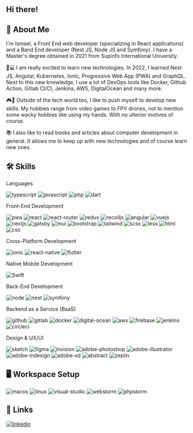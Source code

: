 Hi there!
---


🚀 About Me
---
I'm Ismael, a Front End web developer (specializing in React applications) and a Band End developer (Nest JS, Node JS and Symfony). I have a Master's degree obtained in 2021 from Supinfo International University.

👨💻 I am really excited to learn new technologies. In 2022, I learned Nest JS, Angular, Kubernetes, Ionic, Progressive Web App (PWA) and GraphQL. Next to this new knowledge, I use a lot of DevOps tools like Docker, Github Action, Gitlab CI/CI, Jenkins, AWS, DigitalOcean and many more.

🎮🚁 Outside of the tech world too, I like to push myself to develop new skills. My hobbies range from video games to FPV drones, not to mention some wacky hobbies like using my hands. With no ulterior motives of course.

📚 I also like to read books and articles about computer development in general. It allows me to keep up with new technologies and of course learn new ones.

🛠️ Skills
---

Languages

![typescript](https://img.shields.io/badge/TypeScript-3178C6?style=for-the-badge&logo=TypeScript&logoColor=white)
![javascript](https://img.shields.io/badge/JavaScript-F7DF1E?style=for-the-badge&logo=JavaScript&logoColor=white)
![php](https://img.shields.io/badge/PHP-777BB4?style=for-the-badge&logo=PHP&logoColor=white)
![dart](https://img.shields.io/badge/Dart-0175C2?style=for-the-badge&logo=Dart&logoColor=white)

Front-End Development

![pwa](https://img.shields.io/badge/PWA-5A0FC8?style=for-the-badge&logo=PWA&logoColor=white)
![react](https://img.shields.io/badge/React-61DAFB?style=for-the-badge&logo=React&logoColor=white)
![react-router](https://img.shields.io/badge/React&nbsp;router-CA4245?style=for-the-badge&logo=React-Router&logoColor=white)
![redux](https://img.shields.io/badge/Redux-764ABC?style=for-the-badge&logo=Redux&logoColor=white)
![recoiljs](https://img.shields.io/badge/RecoilJS-0075EB?style=for-the-badge&logo=RecoilJS&logoColor=white)
![angular](https://img.shields.io/badge/Angular-DD0031?style=for-the-badge&logo=Angular&logoColor=white)
![vuejs](https://img.shields.io/badge/Vue.js-4FC08D?style=for-the-badge&logo=Vue.js&logoColor=white)
![nextjs](https://img.shields.io/badge/Next.js-000000?style=for-the-badge&logo=Next.js&logoColor=white)
![gatsby](https://img.shields.io/badge/Gatsby-663399?style=for-the-badge&logo=Gatsby&logoColor=white)
![mui](https://img.shields.io/badge/MUI-007FFF?style=for-the-badge&logo=MUI&logoColor=white)
![bootstrap](https://img.shields.io/badge/Bootstrap-7952B3?style=for-the-badge&logo=Bootstrap&logoColor=white)
![tailwind](https://img.shields.io/badge/Tailwind-06B6D4?style=for-the-badge&logo=Tailwind-css&logoColor=white)
![scss](https://img.shields.io/badge/SCSS-CC6699?style=for-the-badge&logo=SASS&logoColor=white)
![less](https://img.shields.io/badge/Less-1D365D?style=for-the-badge&logo=Less&logoColor=white)
![html](https://img.shields.io/badge/HTML-E34F26?style=for-the-badge&logo=HTML&logoColor=white)
![css](https://img.shields.io/badge/CSS-1572B6?style=for-the-badge&logo=CSS&logoColor=white)

Cross-Platform Development

![ionic](https://img.shields.io/badge/Ionic-3880FF?style=for-the-badge&logo=Ionic&logoColor=white)
![react-native](https://img.shields.io/badge/React&nbsp;Native-3880FF?style=for-the-badge&logo=React&logoColor=white)
![flutter](https://img.shields.io/badge/Flutter-02569B?style=for-the-badge&logo=Flutter&logoColor=white)

Native Mobile Development

![Swift](https://img.shields.io/badge/Swift-F05138?style=for-the-badge&logo=Swift&logoColor=white)

Back-End Development

![node](https://img.shields.io/badge/Node-339933?style=for-the-badge&logo=Node&logoColor=white)
![nest](https://img.shields.io/badge/Nest-E0234E?style=for-the-badge&logo=NestJS&logoColor=white)
![symfony](https://img.shields.io/badge/Symfony-000000?style=for-the-badge&logo=Symfony&logoColor=white)

Backend as a Service (BaaS)

![github](https://img.shields.io/badge/GitHub-181717?style=for-the-badge&logo=GitHub&logoColor=white)
![gitlab](https://img.shields.io/badge/Gitlab-FC6D26?style=for-the-badge&logo=Gitlab&logoColor=white)
![docker](https://img.shields.io/badge/Docker-2496ED?style=for-the-badge&logo=Docker&logoColor=white)
![digital-ocean](https://img.shields.io/badge/DigitalOcean-0080FF?style=for-the-badge&logo=DigitalOcean&logoColor=white)
![aws](https://img.shields.io/badge/AWS-FF9900?style=for-the-badge&logo=Amazon&logoColor=white)
![firebase](https://img.shields.io/badge/Firebase-FFCA28?style=for-the-badge&logo=Firebase&logoColor=white)
![jenkins](https://img.shields.io/badge/Jenkins-D24939?style=for-the-badge&logo=Jenkins&logoColor=white)
![circleci](https://img.shields.io/badge/CircleCI-343434?style=for-the-badge&logo=CircleCI&logoColor=white)

Design & UX/UI

![sketch](https://img.shields.io/badge/Sketch-F7B500?style=for-the-badge&logo=Sketch&logoColor=white)
![figma](https://img.shields.io/badge/Figma-F24E1E?style=for-the-badge&logo=Figma&logoColor=white)
![invision](https://img.shields.io/badge/InVision-FF3366?style=for-the-badge&logo=InVision&logoColor=white)
![adobe-photoshop](https://img.shields.io/badge/Adobe&nbsp;Photoshop-31A8FF?style=for-the-badge&logo=Adobe-Photoshop&logoColor=white)
![adobe-illustrator](https://img.shields.io/badge/Adobe&nbsp;Illustrator-FF9A00?style=for-the-badge&logo=Adobe-Illustrator&logoColor=white)
![adobe-indesign](https://img.shields.io/badge/Adobe&nbsp;InDesign-FF3366?style=for-the-badge&logo=Adobe-InDesign&logoColor=white)
![adobe-xd](https://img.shields.io/badge/Adobe&nbsp;XD-FF61F6?style=for-the-badge&logo=Adobe-XD&logoColor=white)
![abstract](https://img.shields.io/badge/Abstract-191A1B?style=for-the-badge&logo=Abstract&logoColor=white)
![zeplin](https://img.shields.io/badge/Zeplin-FF9900?style=for-the-badge&logo=Zeplin&logoColor=white)

🖥️ Workspace Setup
---
![macos](https://img.shields.io/badge/macOS-000000?style=for-the-badge&logo=macOS&logoColor=white)
![linux](https://img.shields.io/badge/Linux-FCC624?style=for-the-badge&logo=Linux&logoColor=white)
![visual-studio](https://img.shields.io/badge/Visual&nbsp;Studio&nbsp;Code-007ACC?style=for-the-badge&logo=Visual-Studio&logoColor=white)
![webstorm](https://img.shields.io/badge/WebStorm-000000?style=for-the-badge&logo=WebStorm&logoColor=white)
![phpstorm](https://img.shields.io/badge/PHPStorm-000000?style=for-the-badge&logo=PHPStorm&logoColor=white)

🔗 Links
---
<a href="https://fr.linkedin.com/in/ismael-mohamed" target="_blank">![linkedin](https://img.shields.io/badge/LinkedIn-0A66C2?style=for-the-badge&logo=LinkedIn&logoColor=white)

